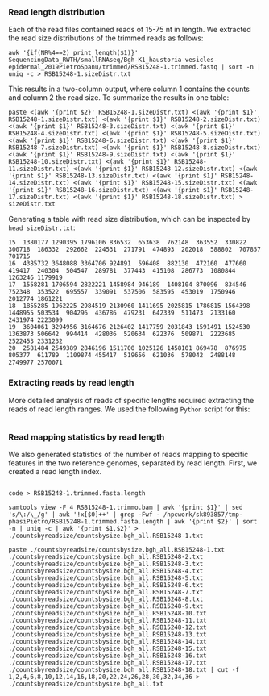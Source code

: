 ### Read length distribution
Each of the read files contained reads of 15-75 nt in length. We extracted the read size distributions of the trimmed reads as follows:
```ShellSession
awk '{if(NR%4==2) print length($1)}' SequencingData_RWTH/smallRNAseq/Bgh-K1_haustoria-vesicles-epidermal_2019PietroSpanu/trimmed/RSB15248-1.trimmed.fastq | sort -n | uniq -c > RSB15248-1.sizeDistr.txt
```
This results in a two-column output, where column 1 contains the counts and column 2 the read size. To summarize the results in one table:
```ShellSession
paste <(awk '{print $2}' RSB15248-1.sizeDistr.txt) <(awk '{print $1}' RSB15248-1.sizeDistr.txt) <(awk '{print $1}' RSB15248-2.sizeDistr.txt) <(awk '{print $1}' RSB15248-3.sizeDistr.txt) <(awk '{print $1}' RSB15248-4.sizeDistr.txt) <(awk '{print $1}' RSB15248-5.sizeDistr.txt) <(awk '{print $1}' RSB15248-6.sizeDistr.txt) <(awk '{print $1}' RSB15248-7.sizeDistr.txt) <(awk '{print $1}' RSB15248-8.sizeDistr.txt) <(awk '{print $1}' RSB15248-9.sizeDistr.txt) <(awk '{print $1}' RSB15248-10.sizeDistr.txt) <(awk '{print $1}' RSB15248-11.sizeDistr.txt) <(awk '{print $1}' RSB15248-12.sizeDistr.txt) <(awk '{print $1}' RSB15248-13.sizeDistr.txt) <(awk '{print $1}' RSB15248-14.sizeDistr.txt) <(awk '{print $1}' RSB15248-15.sizeDistr.txt) <(awk '{print $1}' RSB15248-16.sizeDistr.txt) <(awk '{print $1}' RSB15248-17.sizeDistr.txt) <(awk '{print $1}' RSB15248-18.sizeDistr.txt) > sizeDistr.txt
```
Generating a table with read size distribution, which can be inspected by `head sizeDistr.txt`:
```
15	1380177	1290395	1796106	836532	653638	762148	363552	330822	300718	186332	292662	224531	271791	474893	202018	588802	707857	701715
16	4385732	3648088	3364706	924891	596408	882130	472160	477660	419417	240304	504547	289781	377443	415108	286773	1080844	1263246	1179919
17	1558281	1706594	2822221	1458984	946189	1408104	870096	834546	752348	353522	695557	339091	537506	583595	453019	1750946	2012774	1861221
18	1855285	1962225	2984519	2130960	1411695	2025815	1786815	1564398	1448955	503534	904296	436786	479231	642339	511473	2133160	2431974	2223099
19	3604061	3294956	3164676	2126402	1417759	2031843	1591491	1524530	1363873	506642	994414	428036	520634	622376	509871	2223685	2522453	2331232
20	2581484	2549389	2846196	1511700	1025126	1458101	869478	876975	805377	611789	1109874	455417	519656	621036	578042	2488148	2749977	2570071
```

### Extracting reads by read length
More detailed analysis of reads of specific lengths required extracting the reads of read length ranges. We used the following `Python` script for this: 
```Python

```


### Read mapping statistics by read length
We also generated statistics of the number of reads mapping to specific features in the two reference genomes, separated by read length. First, we created a read length index. 
```ShellSession

code > RSB15248-1.trimmed.fasta.length
```


```ShellSession
samtools view -F 4 RSB15248-1.trimmo.bam | awk '{print $1}' | sed 's/\:/\_/g' | awk '!x[$0]++' | grep -Fwf - /hpcwork/sk893857/tmp-phasiPietro/RSB15248-1.trimmed.fasta.length | awk '{print $2}' | sort -n | uniq -c | awk '{print $1,$2}' > ./countsbyreadsize/countsbysize.bgh_all.RSB15248-1.txt
```

```
paste ./countsbyreadsize/countsbysize.bgh_all.RSB15248-1.txt ./countsbyreadsize/countsbysize.bgh_all.RSB15248-2.txt ./countsbyreadsize/countsbysize.bgh_all.RSB15248-3.txt ./countsbyreadsize/countsbysize.bgh_all.RSB15248-4.txt ./countsbyreadsize/countsbysize.bgh_all.RSB15248-5.txt ./countsbyreadsize/countsbysize.bgh_all.RSB15248-6.txt ./countsbyreadsize/countsbysize.bgh_all.RSB15248-7.txt ./countsbyreadsize/countsbysize.bgh_all.RSB15248-8.txt ./countsbyreadsize/countsbysize.bgh_all.RSB15248-9.txt ./countsbyreadsize/countsbysize.bgh_all.RSB15248-10.txt ./countsbyreadsize/countsbysize.bgh_all.RSB15248-11.txt ./countsbyreadsize/countsbysize.bgh_all.RSB15248-12.txt ./countsbyreadsize/countsbysize.bgh_all.RSB15248-13.txt ./countsbyreadsize/countsbysize.bgh_all.RSB15248-14.txt ./countsbyreadsize/countsbysize.bgh_all.RSB15248-15.txt ./countsbyreadsize/countsbysize.bgh_all.RSB15248-16.txt ./countsbyreadsize/countsbysize.bgh_all.RSB15248-17.txt ./countsbyreadsize/countsbysize.bgh_all.RSB15248-18.txt | cut -f 1,2,4,6,8,10,12,14,16,18,20,22,24,26,28,30,32,34,36 > ./countsbyreadsize/countsbysize.bgh_all.txt
```
